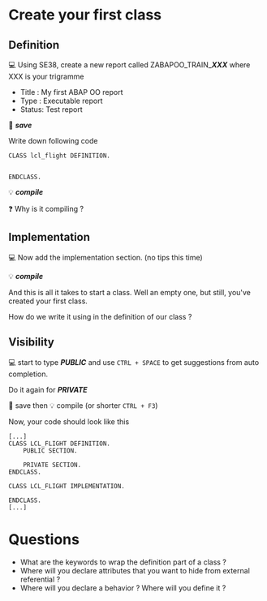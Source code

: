 # Create your first class

## Definition

:computer: Using SE38, create a new report called ZABAPOO_TRAIN_***XXX*** where XXX is your trigramme

- Title : My first ABAP OO report
- Type : Executable report
- Status: Test report

:floppy_disk: ***save***

Write down following code 

```
CLASS lcl_flight DEFINITION.


ENDCLASS.
```

:bulb: ***compile***

:question: Why is it compiling ?

## Implementation

:computer: Now add the implementation section. (no tips this time)

:bulb: ***compile***

And this is all it takes to start a class. Well an empty one, but still, you've created your first class.

How do we write it using in the definition of our class ?

## Visibility

:computer: start to type ***PUBLIC*** and use ```CTRL + SPACE``` to get suggestions from auto completion.

Do it again for ***PRIVATE***

:floppy_disk: save then :bulb: compile (or shorter ```CTRL + F3```)

Now, your code should look like this

```
[...]
CLASS LCL_FLIGHT DEFINITION.
	PUBLIC SECTION.
	
	PRIVATE SECTION.
ENDCLASS.

CLASS LCL_FLIGHT IMPLEMENTATION.

ENDCLASS.
[...]
```

# Questions

- What are the keywords to wrap the definition part of a class ?
- Where will you declare attributes that you want to hide from external referential ?
- Where will you declare a behavior ? Where will you define it ?
